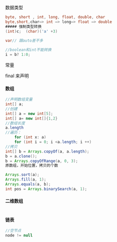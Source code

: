 数据类型

```java
byte, short , int, long, float, double, char
byte,short,char—> int —> long—> float —> double 
##### 强制类型转换
(int)c;  (char)('a' +3)

var// 跟auto差不多
    
//boolean和int不能转换
i = b? 1:0;
```

常量

final 来声明

#### 数组

```java
//声明数组变量
int[] a;
//创建 
int[] a = new int[5];
int[] a= new int[]{1,2}
//数组长度
a.length
//遍历：
    for (int x: a)
    for (int i = 0; i <a.length; i ++)
//拷贝
int[] b = Arrays.copyOf(a, a.length);
b = a.clone();
b = Arrays.copyOfRange(a, 0, 3);
原数组，开始位置，拷贝的个数

Arrays.sort(a);
Arrays.fill(a, 1);
Arrays.equals(a, b);
int pos = Arrays.binarySearch(a, 1);
```

#### 二维数组

```java

```



#### 链表

```java
//空节点
node != null
```





